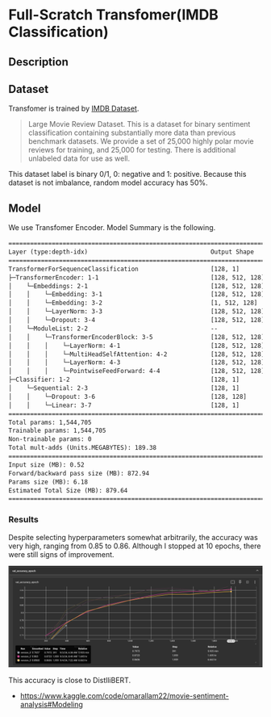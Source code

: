 # Full-Scratch Transfomer(IMDB Classification)

## Description

## Dataset

Transfomer is trained by [IMDB Dataset](https://huggingface.co/datasets/stanfordnlp/imdb).

> Large Movie Review Dataset. This is a dataset for binary sentiment classification containing substantially more data than previous benchmark datasets. We provide a set of 25,000 highly polar movie reviews for training, and 25,000 for testing. There is additional unlabeled data for use as well.

This dataset label is binary 0/1,  0: negative and 1: positive.
Because this dataset is not imbalance, random model accuracy has 50%.

## Model

We use Transfomer Encoder. Model Summary is the following.

```txt
=========================================================================================================
Layer (type:depth-idx)                                  Output Shape              Param #
=========================================================================================================
TransformerForSequenceClassification                    [128, 1]                  --
├─TransformerEncoder: 1-1                               [128, 512, 128]           --
│    └─Embeddings: 2-1                                  [128, 512, 128]           --
│    │    └─Embedding: 3-1                              [128, 512, 128]           1,280,384
│    │    └─Embedding: 3-2                              [1, 512, 128]             65,664
│    │    └─LayerNorm: 3-3                              [128, 512, 128]           256
│    │    └─Dropout: 3-4                                [128, 512, 128]           --
│    └─ModuleList: 2-2                                  --                        --
│    │    └─TransformerEncoderBlock: 3-5                [128, 512, 128]           --
│    │    │    └─LayerNorm: 4-1                         [128, 512, 128]           256
│    │    │    └─MultiHeadSelfAttention: 4-2            [128, 512, 128]           66,048
│    │    │    └─LayerNorm: 4-3                         [128, 512, 128]           256
│    │    │    └─PointwiseFeedForward: 4-4              [128, 512, 128]           131,712
├─Classifier: 1-2                                       [128, 1]                  --
│    └─Sequential: 2-3                                  [128, 1]                  --
│    │    └─Dropout: 3-6                                [128, 128]                --
│    │    └─Linear: 3-7                                 [128, 1]                  129
=========================================================================================================
Total params: 1,544,705
Trainable params: 1,544,705
Non-trainable params: 0
Total mult-adds (Units.MEGABYTES): 189.38
=========================================================================================================
Input size (MB): 0.52
Forward/backward pass size (MB): 872.94
Params size (MB): 6.18
Estimated Total Size (MB): 879.64
=========================================================================================================
```

### Results

Despite selecting hyperparameters somewhat arbitrarily, the accuracy was very high, ranging from 0.85 to 0.86. Although I stopped at 10 epochs, there were still signs of improvement.

<img src=./img/fig.png />

This accuracy is close to DistlliBERT.

- <https://www.kaggle.com/code/omarallam22/movie-sentiment-analysis#Modeling>
